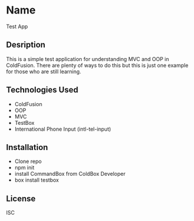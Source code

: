 # Name
Test App

## Desription
This is a simple test application for understanding MVC and OOP in ColdFusion.  There are plenty of ways to do this but this is just one example for those who are still learning.

## Technologies Used
- ColdFusion
- OOP
- MVC 
- TestBox
- International Phone Input (intl-tel-input)

## Installation
- Clone repo
- npm init
- install CommandBox from ColdBox Developer
- box install testbox


## License
ISC
